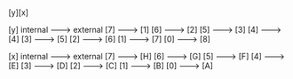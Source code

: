 ###
[y][x]


[y]
internal ---> external
[7]      --->       [1]
[6]      --->       [2]
[5]      --->       [3]
[4]      --->       [4]
[3]      --->       [5]
[2]      --->       [6]
[1]      --->       [7]
[0]      --->       [8]

[x]
internal ---> external
[7]      --->       [H]
[6]      --->       [G]
[5]      --->       [F]
[4]      --->       [E]
[3]      --->       [D]
[2]      --->       [C]
[1]      --->       [B]
[0]      --->       [A]